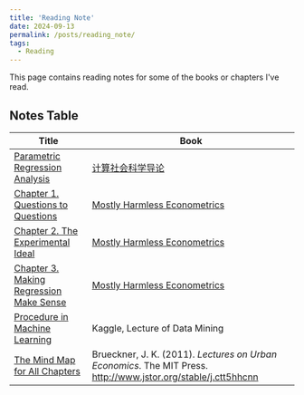 ```yaml
---
title: 'Reading Note'
date: 2024-09-13
permalink: /posts/reading_note/
tags:
  - Reading
---
```

This page contains reading notes for some of the books or chapters I've read.

## Notes Table

| Title                                                        | Book                                                         |
| ------------------------------------------------------------ | ------------------------------------------------------------ |
| [Parametric Regression Analysis](https://github.com/leahxqing/reading/tree/main/notes/CS) | [计算社会科学导论](https://book.douban.com/subject/36603927/) |
| [Chapter 1. Questions to Questions](https://github.com/leahxqing/reading/tree/main/notes/harmless_01) | [Mostly Harmless Econometrics](https://www.mostlyharmlesseconometrics.com/) |
| [Chapter 2. The Experimental Ideal](https://github.com/leahxqing/reading/tree/main/notes/harmless_02) | [Mostly Harmless Econometrics](https://www.mostlyharmlesseconometrics.com/) |
| [Chapter 3. Making Regression Make Sense](https://github.com/leahxqing/reading/tree/main/notes/harmless_03) | [Mostly Harmless Econometrics](https://www.mostlyharmlesseconometrics.com/) |
| [Procedure in Machine Learning](https://github.com/leahxqing/reading/tree/main/notes/ML) | Kaggle, Lecture of Data Mining                               |
| [The Mind Map for All Chapters](https://github.com/leahxqing/reading/tree/main/notes/LecturesOnUE) | Brueckner, J. K. (2011). *Lectures on Urban Economics*. The MIT Press. http://www.jstor.org/stable/j.ctt5hhcnn |


